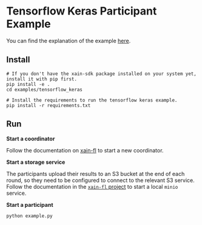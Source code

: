 # Tensorflow Keras Participant Example

You can find the explanation of the example [here](https://xain-sdk.readthedocs.io/en/latest/examples/tensorflow_keras.html).


## Install

```shell
# If you don't have the xain-sdk package installed on your system yet, install it with pip first.
pip install -e .
cd examples/tensorflow_keras

# Install the requirements to run the tensorflow keras example.
pip install -r requirements.txt
```


## Run

**Start a coordinator**

Follow the documentation on [xain-fl](https://github.com/xainag/xain-fl/tree/master#running-the-coordinator-locally) to start a new coordinator.

**Start a storage service**

The participants upload their results to an S3 bucket at the end of
each round, so they need to be configured to connect to the relevant
S3 service. Follow the documentation in the [`xain-fl`
project](https://github.com/xainag/xain-fl/tree/master#running-the-coordinator-locally)
to start a local `minio` service.

**Start a participant**

```shell
python example.py
```
